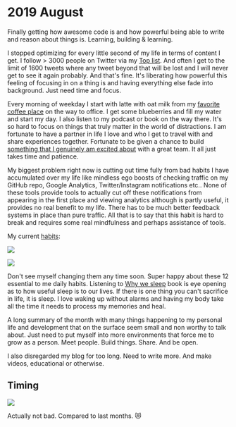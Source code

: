 # 2019 August

Finally getting how awesome code is and how powerful being able to write and reason about things is. Learning, building & learning.

I stopped optimizing for every little second of my life in terms of content I get. I follow > 3000 people on Twitter via my [Top list](https://twitter.com/nikitavoloboev/lists/top). And often I get to the limit of 1600 tweets where any tweet beyond that will be lost and I will never get to see it again probably. And that's fine. It's liberating how powerful this feeling of focusing in on a thing is and having everything else fade into background. Just need time and focus.

Every morning of weekday I start with latte with oat milk from my [favorite coffee place](https://www.nudeespresso.com) on the way to office. I get some blueberries and fill my water and start my day. I also listen to my podcast or book on the way there. It's so hard to focus on things that truly matter in the world of distractions. I am fortunate to have a partner in life I love and who I get to travel with and share experiences together. Fortunate to be given a chance to build [something that I genuinely am excited about](https://www.gyana.co.uk) with a great team. It all just takes time and patience.

My biggest problem right now is cutting out time fully from bad habits I have accumulated over my life like mindless ego boosts of checking traffic on my GitHub repo, Google Analytics, Twitter/Instagram notifications etc.. None of these tools provide tools to actually cut off these notifications from appearing in the first place and viewing analytics although is partly useful, it provides no real benefit to my life. There has to be much better feedback systems in place than pure traffic. All that is to say that this habit is hard to break and requires some real mindfulness and perhaps assistance of tools.

My current [habits](../../focusing/habits.md):

![](https://i.imgur.com/Mx2Pd4F.jpg)

![](https://i.imgur.com/NJjPn8X.jpg)

Don't see myself changing them any time soon. Super happy about these 12 essential to me daily habits. Listening to [Why we sleep](https://www.goodreads.com/book/show/34466963-why-we-sleep) book is eye opening as to how useful sleep is to our lives. If there is one thing you can't sacrifice in life, it is sleep. I love waking up without alarms and having my body take all the time it needs to process my memories and heal.

A long summary of the month with many things happening to my personal life and development that on the surface seem small and non worthy to talk about. Just need to put myself into more environments that force me to grow as a person. Meet people. Build things. Share. And be open.

I also disregarded my blog for too long. Need to write more. And make videos, educational or otherwise.

## Timing

![](https://i.imgur.com/Cpyu4bJ.png)

Actually not bad. Compared to last months. 😻
